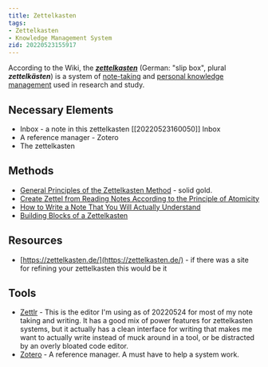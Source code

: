 ```yaml
---
title: Zettelkasten
tags:
- Zettelkasten
- Knowledge Management System
zid: 20220523155917
---
```


According to the Wiki, the [_**zettelkasten**_](https://en.wikipedia.org/wiki/Zettelkasten) (German: "slip box", plural _**zettelkästen**_) is a system of [note-taking](https://en.wikipedia.org/wiki/Note-taking "Note-taking") and [personal knowledge management](https://en.wikipedia.org/wiki/Personal_knowledge_management "Personal knowledge management") used in research and study.

## Necessary Elements

* Inbox - a note in this zettelkasten [[20220523160050]] Inbox
* A reference manager - Zotero 
* The zettelkasten

## Methods

- [General Principles of the Zettelkasten Method](https://leananki.com/zettelkasten-method-smart-notes/#General_Principles_of_the_Zettelkasten_Method) - solid gold. 
- [Create Zettel from Reading Notes According to the Principle of Atomicity](https://zettelkasten.de/posts/create-zettel-from-reading-notes/)
- [How to Write a Note That You Will Actually Understand](https://zettelkasten.de/posts/how-to-write-notes-you-can-understand/)
- [Building Blocks of a Zettelkasten](https://zettelkasten.de/posts/zettelkasten-building-blocks/)

## Resources

- [https://zettelkasten.de/](https://zettelkasten.de/) - if there was a site for refining your zettelkasten this would be it

## Tools

- [Zettlr](https://www.zettlr.com/) - This is the editor I'm using as of 20220524 for most of my note taking and writing. It has a good mix of power features for zettelkasten systems, but it actually has a clean interface for writing that makes me want to actually write instead of muck around in a tool, or be distracted by an overly bloated code editor.
- [Zotero](https://www.zotero.org/) - A reference manager. A must have to help a system work.

